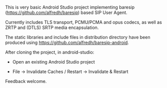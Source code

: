 This is very basic Android Studio project implementing baresip
(https://github.com/alfredh/baresip) based SIP User Agent.

Currently includes TLS transport, PCMU/PCMA and opus codecs, as well as
ZRTP and (DTLS) SRTP media encapsulation.

The static libraries and include files in distribution directory have
been produced using https://github.com/alfredh/baresip-android.

After cloning the project, in android-studio:

- Open an existing Android Studio project

- File -> Invalidate Caches / Restart -> Invalidate & Restart

Feedback welcome.
